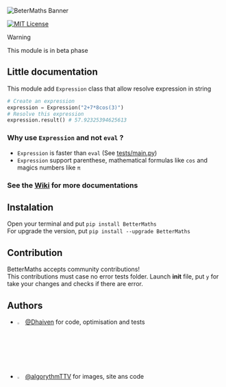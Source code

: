 ![BeterMaths Banner](https://github.com/Dhaiven/BetterMaths/blob/main/images/banner.png)

[![MIT License](https://img.shields.io/badge/License-MIT-yellow.svg)](LICENSE)
> [!WARNING]
> This module is in beta phase


## Little documentation
This module add ```Expression``` class that allow resolve expression in string
```python
# Create an expression
expression = Expression("2+7*8cos(3)")
# Resolve this expression
expression.result() # 57.92325394625613
```

### Why use ```Expression``` and not ```eval``` ?
- ```Expression``` is faster than ```eval``` (See [tests/main.py](https://github.com/Dhaiven/BetterMaths/blob/main/tests/main.py))
- ```Expression``` support parenthese, mathematical formulas like ```cos``` and magics numbers like ```π```


### See the [Wiki](https://github.com/Dhaiven/BetterMaths/wiki) for more documentations

## Instalation
Open your terminal and put ```pip install BetterMaths```
<br> For upgrade the version, put ```pip install --upgrade BetterMaths```

## Contribution
BetterMaths accepts community contributions! <br>
This contributions must case no error tests folder.
Launch __init__ file, put ```y``` for take your changes and checks if there are error.

## Authors
  - <img src="https://www.github.com/Dhaiven.png" width="3%" height="3%"/> [@Dhaiven](https://www.github.com/Dhaiven) for code, optimisation and tests
  - <img src="https://www.github.com/algorythmTTV.png" width="3%" height="3%"/> [@algorythmTTV](https://www.github.com/algorythmTTV) for images, site ans code

